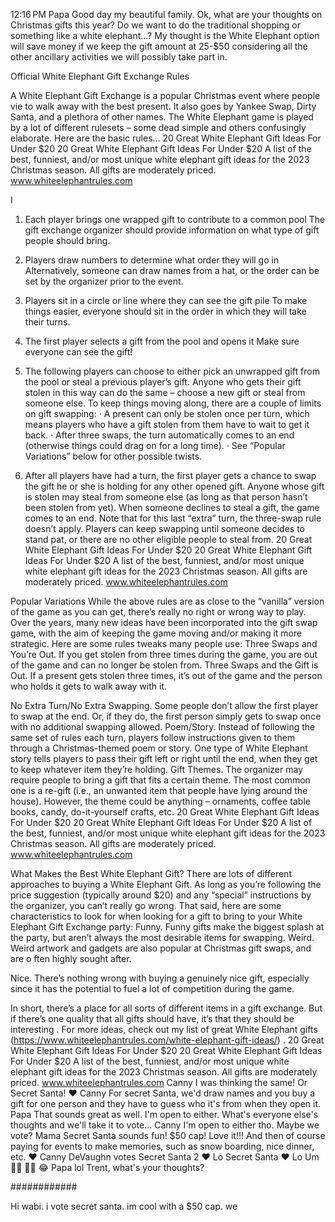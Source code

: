12:16 PM
Papa
Good day my beautiful family. Ok, what are your thoughts on Christmas gifts this year? Do we want to do the traditional shopping or something like a white elephant...? My thought is the White Elephant option will save money if we keep the gift amount at 25-$50 considering all the other ancillary activities we will possibly take part in.

Official White Elephant Gift Exchange Rules

A White Elephant Gift Exchange is a popular Christmas event where people vie to walk away with the best present. It also goes by Yankee Swap, Dirty Santa, and a plethora of other names. The White Elephant game is played by a lot of different rulesets – some dead simple and others confusingly elaborate. Here are the basic rules…
20 Great White Elephant Gift Ideas For Under $20
20 Great White Elephant Gift Ideas For Under $20
A list of the best, funniest, and/or most unique white elephant gift ideas for the 2023 Christmas season. All gifts are moderately priced.
www.whiteelephantrules.com

I

1. Each player brings one wrapped gift to contribute to a common pool
   The gift exchange organizer should provide information on what type of gift people should bring.
2. Players draw numbers to determine what order they will go in
   Alternatively, someone can draw names from a hat, or the order can be set by the organizer prior to the event.
3. Players sit in a circle or line where they can see the gift pile
   To make things easier, everyone should sit in the order in which they will take their turns.

4. The first player selects a gift from the pool and opens it
   Make sure everyone can see the gift!
5. The following players can choose to either pick an unwrapped gift from the pool or steal a previous player’s gift. Anyone who gets their gift stolen in this way can do the same – choose a new gift or steal from someone else.
   To keep things moving along, there are a couple of limits on gift swapping:
   · A present can only be stolen once per turn, which means players who have a gift stolen from them have to wait to get it back.
   · After three swaps, the turn automatically comes to an end (otherwise things could drag on for a long time).
   · See “Popular Variations” below for other possible twists.

6. After all players have had a turn, the first player gets a chance to swap the gift he or she is holding for any other opened gift. Anyone whose gift is stolen may steal from someone else (as long as that person hasn’t been stolen from yet). When someone declines to steal a gift, the game comes to an end.
   Note that for this last “extra” turn, the three-swap rule doesn’t apply. Players can keep swapping until someone decides to stand pat, or there are no other eligible people to steal from.
   20 Great White Elephant Gift Ideas For Under $20
   20 Great White Elephant Gift Ideas For Under $20
   A list of the best, funniest, and/or most unique white elephant gift ideas for the 2023 Christmas season. All gifts are moderately priced.
   www.whiteelephantrules.com

Popular Variations
While the above rules are as close to the “vanilla” version of the game as you can get, there’s really no right or wrong way to play. Over the years, many new ideas have been incorporated into the gift swap game, with the aim of keeping the game moving and/or making it more strategic. Here are some rules tweaks many people use:
Three Swaps and You’re Out. If you get stolen from three times during the game, you are out of the game and can no longer be stolen from.
Three Swaps and the Gift is Out. If a present gets stolen three times, it’s out of the game and the person who holds it gets to walk away with it.

No Extra Turn/No Extra Swapping. Some people don’t allow the first player to swap at the end. Or, if they do, the first person simply gets to swap once with no additional swapping allowed.
Poem/Story. Instead of following the same set of rules each turn, players follow instructions given to them through a Christmas-themed poem or story. One type of White Elephant story tells players to pass their gift left or right until the end, when they get to keep whatever item they’re holding.
Gift Themes. The organizer may require people to bring a gift that fits a certain theme. The most common one is a re-gift (i.e., an unwanted item that people have lying around the house). However, the theme could be anything – ornaments, coffee table books, candy, do-it-yourself crafts, etc.
20 Great White Elephant Gift Ideas For Under $20
20 Great White Elephant Gift Ideas For Under $20
A list of the best, funniest, and/or most unique white elephant gift ideas for the 2023 Christmas season. All gifts are moderately priced.
www.whiteelephantrules.com

What Makes the Best White Elephant Gift?
There are lots of different approaches to buying a White Elephant Gift. As long as you’re following the price suggestion (typically around $20) and any “special” instructions by the organizer, you can’t really go wrong. That said, here are some characteristics to look for when looking for a gift to bring to your White Elephant Gift Exchange party:
Funny. Funny gifts make the biggest splash at the party, but aren’t always the most desirable items for swapping.
Weird. Weird artwork and gadgets are also popular at Christmas gift swaps, and are o
ften highly sought after.

Nice.
There’s nothing wrong with buying a genuinely nice gift, especially since it has the potential to fuel a lot of competition during the game.

In short, there’s a place for all sorts of different items in a gift exchange. But if there’s one quality that all gifts should have, it’s that they should be
interesting
. For more ideas, check out my list of
great White Elephant gifts (https://www.whiteelephantrules.com/white-elephant-gift-ideas/)
.
20 Great White Elephant Gift Ideas For Under $20
20 Great White Elephant Gift Ideas For Under $20
A list of the best, funniest, and/or most unique white elephant gift ideas for the 2023 Christmas season. All gifts are moderately priced.
www.whiteelephantrules.com
Canny
I was thinking the same! Or Secret Santa!
❤️
Canny
For secret Santa, we'd draw names and you buy a gift for one person and they have to guess who it's from when they open it.
Papa
That sounds great as well. I'm open to either. What's everyone else's thoughts and we'll take it to vote...
Canny
I'm open to either tho. Maybe we vote?
Mama
Secret Santa sounds fun!
$50 cap!
Love it!!!
And then of course paying for events to make memories, such as snow boarding, nice dinner, etc.
❤️
Canny
DeVaughn votes Secret Santa
2
❤️
Lo
Secret Santa
❤️
Lo
Um
🕵🏾
🎅🏿
😂
Papa
lol
Trent, what's your thoughts?

############

Hi wabi. i vote secret santa. im cool with a $50 cap. we
